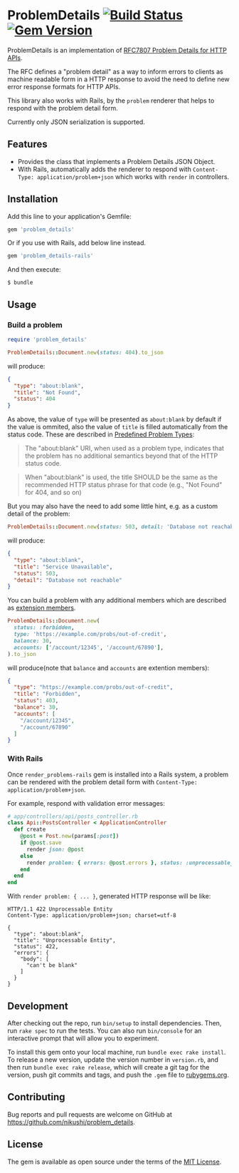 # ProblemDetails [![Build Status](https://travis-ci.org/nikushi/problem_details.svg?branch=master)](https://travis-ci.org/nikushi/problem_details) [![Gem Version](https://badge.fury.io/rb/problem_details.svg)](https://badge.fury.io/rb/problem_details)

ProblemDetails is an implementation of [RFC7807 Problem Details for HTTP APIs](https://tools.ietf.org/html/rfc7807).

The RFC defines a "problem detail" as a way to inform errors to clients as machine readable form in a HTTP response
to avoid the need to define new error response formats for HTTP APIs.

This library also works with Rails, by the `problem` renderer that helps to respond with the problem detail form.

Currently only JSON serialization is supported.

## Features

* Provides the class that implements a Problem Details JSON Object.
* With Rails, automatically adds the renderer to respond with `Content-Type: application/problem+json` which works with `render` in controllers.

## Installation

Add this line to your application's Gemfile:

```ruby
gem 'problem_details'
```

Or if you use with Rails, add below line instead.

```ruby
gem 'problem_details-rails'
```

And then execute:

    $ bundle

## Usage

### Build a problem

```ruby
require 'problem_details'

ProblemDetails::Document.new(status: 404).to_json
```

will produce:

```json
{
  "type": "about:blank",
  "title": "Not Found",
  "status": 404
}
```

As above, the value of `type` will be presented as `about:blank` by default if the value is ommited, also the value of `title` is filled automatically from the status code. These are described in [Predefined Problem Types](https://tools.ietf.org/html/rfc7807#section-4.2):

> The "about:blank" URI, when used as a problem type, indicates that the problem has no additional semantics beyond that of the HTTP status code.

> When "about:blank" is used, the title SHOULD be the same as the recommended HTTP status phrase for that code (e.g., "Not Found" for 404, and so on)

But you may also have the need to add some little hint, e.g. as a custom detail of the problem:

```ruby
ProblemDetails::Document.new(status: 503, detail: 'Database not reachable').to_json
```

will produce:

```json
{
  "type": "about:blank",
  "title": "Service Unavailable",
  "status": 503,
  "detail": "Database not reachable"
}
```

You can build a problem with any additional members which are described as [extension members](https://tools.ietf.org/html/rfc7807#section-3.2).

```ruby
ProblemDetails::Document.new(
  status: :forbidden,
  type: 'https://example.com/probs/out-of-credit',
  balance: 30,
  accounts: ['/account/12345', '/account/67890'],
).to_json
```

will produce(note that `balance` and `accounts` are extention members):

```json
{
  "type": "https://example.com/probs/out-of-credit",
  "title": "Forbidden",
  "status": 403,
  "balance": 30,
  "accounts": [
    "/account/12345",
    "/account/67890"
  ]
}
```

### With Rails

Once `render_problems-rails` gem is installed into a Rails system, a problem can be rendered with the problem detail form with `Content-Type: application/problem+json`.

For example, respond with validation error messages:

```ruby
# app/controllers/api/posts_controller.rb
class Api::PostsController < ApplicationController
  def create
    @post = Post.new(params[:post])
    if @post.save
      render json: @post
    else
      render problem: { errors: @post.errors }, status: :unprocessable_entity
    end
  end
end
```

With `render problem: { ... }`, generated HTTP response will be like:

```
HTTP/1.1 422 Unprocessable Entity
Content-Type: application/problem+json; charset=utf-8

{
  "type": "about:blank",
  "title": "Unprocessable Entity",
  "status": 422,
  "errors": {
    "body": [
      "can't be blank"
    ]
  }
}
```


## Development

After checking out the repo, run `bin/setup` to install dependencies. Then, run `rake spec` to run the tests. You can also run `bin/console` for an interactive prompt that will allow you to experiment.

To install this gem onto your local machine, run `bundle exec rake install`. To release a new version, update the version number in `version.rb`, and then run `bundle exec rake release`, which will create a git tag for the version, push git commits and tags, and push the `.gem` file to [rubygems.org](https://rubygems.org).

## Contributing

Bug reports and pull requests are welcome on GitHub at https://github.com/nikushi/problem_details.

## License

The gem is available as open source under the terms of the [MIT License](https://opensource.org/licenses/MIT).
